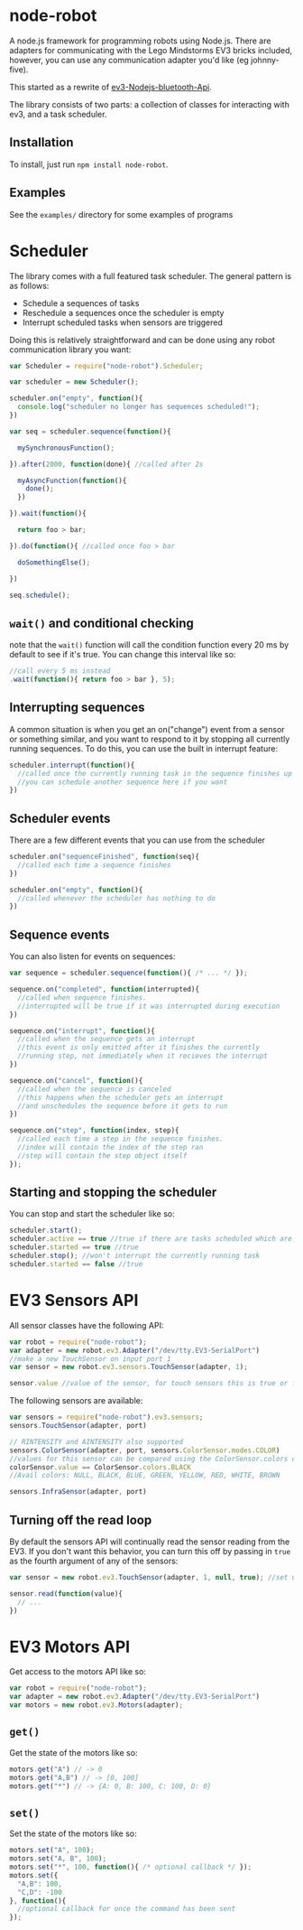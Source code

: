 node-robot
==========

A node.js framework for programming robots using Node.js. There are adapters for communicating with the Lego Mindstorms EV3 bricks included, however, you can use any communication adapter you'd like (eg johnny-five).

This started as a rewrite of [ev3-Nodejs-bluetooth-Api](https://github.com/davidyang/ev3-Nodejs-bluetooth-Api).

The library consists of two parts: a collection of classes for interacting with ev3, and a task scheduler.

Installation
------------

To install, just run `npm install node-robot`.

Examples
--------

See the `examples/` directory for some examples of programs

Scheduler
=========

The library comes with a full featured task scheduler. The general pattern is as follows:

- Schedule a sequences of tasks
- Reschedule a sequences once the scheduler is empty
- Interrupt scheduled tasks when sensors are triggered

Doing this is relatively straightforward and can be done using any robot communication library you want:

```javascript
var Scheduler = require("node-robot").Scheduler;

var scheduler = new Scheduler();

scheduler.on("empty", function(){
  console.log("scheduler no longer has sequences scheduled!");
})

var seq = scheduler.sequence(function(){

  mySynchronousFunction();

}).after(2000, function(done){ //called after 2s

  myAsyncFunction(function(){
    done();
  })

}).wait(function(){

  return foo > bar;

}).do(function(){ //called once foo > bar

  doSomethingElse();

})

seq.schedule();
```

`wait()` and conditional checking
---------------------------------

note that the `wait()` function will call the condition function every 20 ms by default to see if it's true. You can change this interval like so:

```javascript
//call every 5 ms instead
.wait(function(){ return foo > bar }, 5); 
```

Interrupting sequences
----------------------

A common situation is when you get an on("change") event from a sensor or something similar, and you want to respond to it by stopping all currently running sequences. To do this, you can use the built in interrupt feature:

```javascript
scheduler.interrupt(function(){
  //called once the currently running task in the sequence finishes up
  //you can schedule another sequence here if you want
})
```

Scheduler events
----------------

There are a few different events that you can use from the scheduler

```javascript
scheduler.on("sequenceFinished", function(seq){
  //called each time a sequence finishes
})

scheduler.on("empty", function(){
  //called whenever the scheduler has nothing to do
})
```

Sequence events
---------------

You can also listen for events on sequences:

```javascript
var sequence = scheduler.sequence(function(){ /* ... */ });

sequence.on("completed", function(interrupted){
  //called when sequence finishes.
  //interrupted will be true if it was interrupted during execution
})

sequence.on("interrupt", function(){
  //called when the sequence gets an interrupt
  //this event is only emitted after it finishes the currently
  //running step, not immediately when it recieves the interrupt
})

sequence.on("cancel", function(){
  //called when the sequence is canceled
  //this happens when the scheduler gets an interrupt
  //and unschedules the sequence before it gets to run
})

sequence.on("step", function(index, step){
  //called each time a step in the sequence finishes.
  //index will contain the index of the step ran
  //step will contain the step object itself
});
```


Starting and stopping the scheduler
-----------------------------------

You can stop and start the scheduler like so:

```javascript
scheduler.start();
scheduler.active == true //true if there are tasks scheduled which are currently running
scheduler.started == true //true
scheduler.stop(); //won't interrupt the currently running task
scheduler.started == false //true
```

EV3 Sensors API
===============

All sensor classes have the following API:

```javascript
var robot = require("node-robot");
var adapter = new robot.ev3.Adapter("/dev/tty.EV3-SerialPort")
//make a new TouchSensor on input port 1
var sensor = new robot.ev3.sensors.TouchSensor(adapter, 1);

sensor.value //value of the sensor, for touch sensors this is true or false
```

The following sensors are available:

```javascript
var sensors = require("node-robot").ev3.sensors;
sensors.TouchSensor(adapter, port)

// RINTENSITY and AINTENSITY also supported
sensors.ColorSensor(adapter, port, sensors.ColorSensor.modes.COLOR)
//values for this sensor can be compared using the ColorSensor.colors constants, eg:
colorSensor.value == ColorSensor.colors.BLACK
//Avail colors: NULL, BLACK, BLUE, GREEN, YELLOW, RED, WHITE, BROWN

sensors.InfraSensor(adapter, port)

```

Turning off the read loop
-------------------------

By default the sensors API will continually read the sensor reading from the EV3. If you don't want this behavior, you can turn this off by passing in `true` as the fourth argument of any of the sensors:

```javascript
var sensor = new robot.ev3.TouchSensor(adapter, 1, null, true); //set up manual reading

sensor.read(function(value){
  // ...
})
```


EV3 Motors API
==============

Get access to the motors API like so:

```javascript
var robot = require("node-robot");
var adapter = new robot.ev3.Adapter("/dev/tty.EV3-SerialPort")
var motors = new robot.ev3.Motors(adapter);
```

`get()`
-------
Get the state of the motors like so:

```javascript
motors.get("A") // -> 0
motors.get("A,B") // -> [0, 100]
motors.get("*") // -> {A: 0, B: 100, C: 100, D: 0}
```

`set()`
-------
Set the state of the motors like so:

```javascript
motors.set("A", 100);
motors.set("A, B", 100);
motors.set("*", 100, function(){ /* optional callback */ });
motors.set({
  "A,B": 100,
  "C,D": -100
}, function(){
  //optional callback for once the command has been sent
});
```
